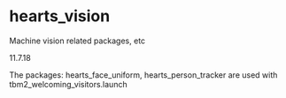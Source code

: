 # hearts_vision
Machine vision related packages, etc



11.7.18

The packages: hearts_face_uniform, hearts_person_tracker are used with tbm2_welcoming_visitors.launch
